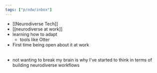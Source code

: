 ```yaml
---
tags: ["p/ndw/inbox"]
---
```

- [[Neurodiverse Tech]]
- [[neurodiverse at work]]
- learning how to adapt 
	- tools like Otter
- First time being open about it at work


######
- not wanting to break my brain is why I've started to think in terms of building neurodiverse workflows 
